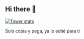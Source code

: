 ## Hi there 👋
[![Tower stats](https://awesome-github-stats.azurewebsites.net/user-stats/TWRei)](https://git.io/awesome-stats-card)


Solo copia  y pega, ya lo edité para ti

